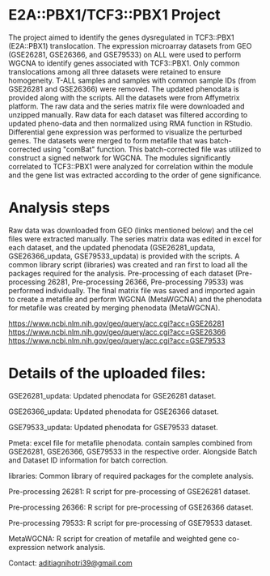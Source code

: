 # E2A::PBX1/TCF3::PBX1 Project
The project aimed to identify the genes dysregulated in TCF3::PBX1 (E2A::PBX1) translocation. The expression microarray datasets from GEO (GSE26281, GSE26366, and GSE79533) on ALL were used to perform WGCNA to identify genes associated with TCF3::PBX1. Only common translocations among all three datasets were retained to ensure homogeneity. T-ALL samples and samples with common sample IDs (from GSE26281 and GSE26366) were removed. The updated phenodata is provided along with the scripts. All the datasets were from Affymetrix platform. The raw data and the series matrix file were downloaded and unzipped manually. Raw data for each dataset was filtered according to updated pheno-data and then normalized using RMA function in RStudio. Differential gene expression was performed to visualize the perturbed genes. The datasets were merged to form metafile that was batch-corrected using "comBat" function. This batch-corrected file was utilized to construct a signed network for WGCNA. The modules significantly correlated to TCF3::PBX1 were analyzed for correlation within the module and the gene list was extracted according to the order of gene significance.

# Analysis steps
Raw data was downloaded from GEO (links mentioned below) and the cel files were extracted manually. The series matrix data was edited in excel for each dataset, and the updated phenodata (GSE26281_updata, GSE26366_updata, GSE79533_updata) is provided with the scripts. A common library script (libraries) was created and ran first to load all the packages required for the analysis. Pre-processing of each dataset (Pre-processing 26281, Pre-processing 26366, Pre-processing 79533) was performed individually. The final matrix file was saved and imported again to create a metafile and perform WGCNA (MetaWGCNA) and the phenodata for metafile was created by merging phenodata (MetaWGCNA).

https://www.ncbi.nlm.nih.gov/geo/query/acc.cgi?acc=GSE26281
https://www.ncbi.nlm.nih.gov/geo/query/acc.cgi?acc=GSE26366
https://www.ncbi.nlm.nih.gov/geo/query/acc.cgi?acc=GSE79533



# Details of the uploaded files:

GSE26281_updata: Updated phenodata for GSE26281 dataset.

GSE26366_updata: Updated phenodata for GSE26366 dataset.

GSE79533_updata: Updated phenodata for GSE79533 dataset.

Pmeta: excel file for metafile phenodata. contain samples combined from GSE26281, GSE26366, GSE79533 in the respective order. Alongside Batch and Dataset ID information for batch correction.

libraries: Common library of required packages for the complete analysis.

Pre-processing 26281: R script for pre-processing of GSE26281 dataset. 

Pre-processing 26366: R script for pre-processing of GSE26366 dataset.

Pre-processing 79533: R script for pre-processing of GSE79533 dataset.

MetaWGCNA: R script for creation of metafile and weighted gene co-expression network analysis.

Contact: aditiagnihotri39@gmail.com



